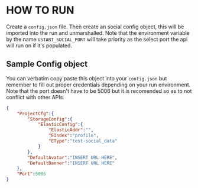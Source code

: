 # HOW TO RUN

Create a `config.json` file. Then create an social config object, this will be imported into the run and unmarshalled. Note that the environment variable by the name `USTART_SOCIAL_PORT` will take priority as the select port the api will run on if it's populated.

## Sample Config object

You can verbatim copy paste this object into your `config.json` but remember to fill out proper credentials depending on your run environment.
Note that the port doesn't have to be 5006 but it is recomended so as to not conflict with other APIs.

```json
{
    "ProjectCfg":{
        "StorageConfig":{
            "ElasticConfig":{
                "ElasticAddr":"",
                "EIndex":"profile",
                "EType":"test-social_data"
            }
        },
        "DefaultAvatar":"INSERT URL HERE",
        "DefaultBanner":"INSERT URL HERE"
    },
    "Port":5006
}

```
